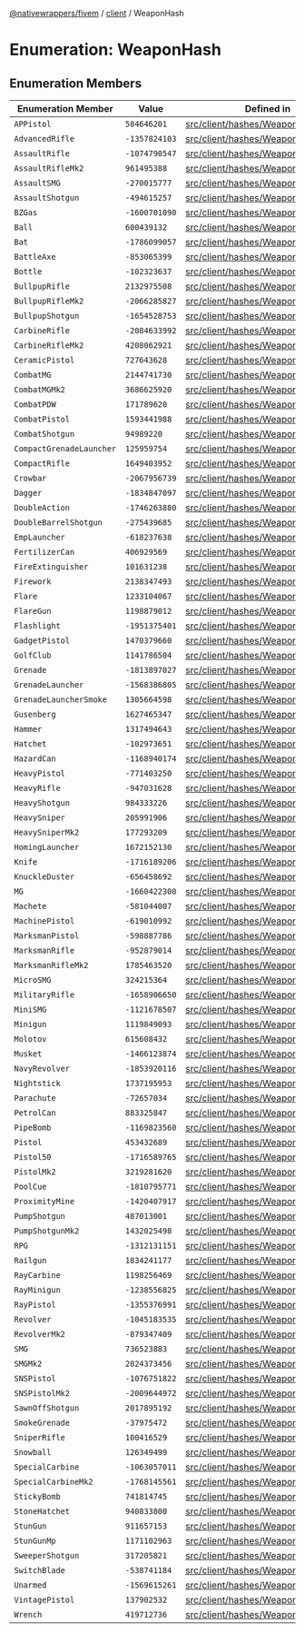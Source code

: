 [@nativewrappers/fivem](../../README.md) / [client](../README.md) / WeaponHash

# Enumeration: WeaponHash

## Enumeration Members

| Enumeration Member | Value | Defined in |
| ------ | ------ | ------ |
| `APPistol` | `584646201` | [src/client/hashes/WeaponHash.ts:26](https://github.com/nativewrappers/fivem/blob/76a4f0a0bbabe839eed05afc2b892d754096c3d3/src/client/hashes/WeaponHash.ts#L26) |
| `AdvancedRifle` | `-1357824103` | [src/client/hashes/WeaponHash.ts:77](https://github.com/nativewrappers/fivem/blob/76a4f0a0bbabe839eed05afc2b892d754096c3d3/src/client/hashes/WeaponHash.ts#L77) |
| `AssaultRifle` | `-1074790547` | [src/client/hashes/WeaponHash.ts:73](https://github.com/nativewrappers/fivem/blob/76a4f0a0bbabe839eed05afc2b892d754096c3d3/src/client/hashes/WeaponHash.ts#L73) |
| `AssaultRifleMk2` | `961495388` | [src/client/hashes/WeaponHash.ts:74](https://github.com/nativewrappers/fivem/blob/76a4f0a0bbabe839eed05afc2b892d754096c3d3/src/client/hashes/WeaponHash.ts#L74) |
| `AssaultSMG` | `-270015777` | [src/client/hashes/WeaponHash.ts:48](https://github.com/nativewrappers/fivem/blob/76a4f0a0bbabe839eed05afc2b892d754096c3d3/src/client/hashes/WeaponHash.ts#L48) |
| `AssaultShotgun` | `-494615257` | [src/client/hashes/WeaponHash.ts:64](https://github.com/nativewrappers/fivem/blob/76a4f0a0bbabe839eed05afc2b892d754096c3d3/src/client/hashes/WeaponHash.ts#L64) |
| `BZGas` | `-1600701090` | [src/client/hashes/WeaponHash.ts:107](https://github.com/nativewrappers/fivem/blob/76a4f0a0bbabe839eed05afc2b892d754096c3d3/src/client/hashes/WeaponHash.ts#L107) |
| `Ball` | `600439132` | [src/client/hashes/WeaponHash.ts:113](https://github.com/nativewrappers/fivem/blob/76a4f0a0bbabe839eed05afc2b892d754096c3d3/src/client/hashes/WeaponHash.ts#L113) |
| `Bat` | `-1786099057` | [src/client/hashes/WeaponHash.ts:4](https://github.com/nativewrappers/fivem/blob/76a4f0a0bbabe839eed05afc2b892d754096c3d3/src/client/hashes/WeaponHash.ts#L4) |
| `BattleAxe` | `-853065399` | [src/client/hashes/WeaponHash.ts:18](https://github.com/nativewrappers/fivem/blob/76a4f0a0bbabe839eed05afc2b892d754096c3d3/src/client/hashes/WeaponHash.ts#L18) |
| `Bottle` | `-102323637` | [src/client/hashes/WeaponHash.ts:5](https://github.com/nativewrappers/fivem/blob/76a4f0a0bbabe839eed05afc2b892d754096c3d3/src/client/hashes/WeaponHash.ts#L5) |
| `BullpupRifle` | `2132975508` | [src/client/hashes/WeaponHash.ts:80](https://github.com/nativewrappers/fivem/blob/76a4f0a0bbabe839eed05afc2b892d754096c3d3/src/client/hashes/WeaponHash.ts#L80) |
| `BullpupRifleMk2` | `-2066285827` | [src/client/hashes/WeaponHash.ts:81](https://github.com/nativewrappers/fivem/blob/76a4f0a0bbabe839eed05afc2b892d754096c3d3/src/client/hashes/WeaponHash.ts#L81) |
| `BullpupShotgun` | `-1654528753` | [src/client/hashes/WeaponHash.ts:65](https://github.com/nativewrappers/fivem/blob/76a4f0a0bbabe839eed05afc2b892d754096c3d3/src/client/hashes/WeaponHash.ts#L65) |
| `CarbineRifle` | `-2084633992` | [src/client/hashes/WeaponHash.ts:75](https://github.com/nativewrappers/fivem/blob/76a4f0a0bbabe839eed05afc2b892d754096c3d3/src/client/hashes/WeaponHash.ts#L75) |
| `CarbineRifleMk2` | `4208062921` | [src/client/hashes/WeaponHash.ts:76](https://github.com/nativewrappers/fivem/blob/76a4f0a0bbabe839eed05afc2b892d754096c3d3/src/client/hashes/WeaponHash.ts#L76) |
| `CeramicPistol` | `727643628` | [src/client/hashes/WeaponHash.ts:40](https://github.com/nativewrappers/fivem/blob/76a4f0a0bbabe839eed05afc2b892d754096c3d3/src/client/hashes/WeaponHash.ts#L40) |
| `CombatMG` | `2144741730` | [src/client/hashes/WeaponHash.ts:56](https://github.com/nativewrappers/fivem/blob/76a4f0a0bbabe839eed05afc2b892d754096c3d3/src/client/hashes/WeaponHash.ts#L56) |
| `CombatMGMk2` | `3686625920` | [src/client/hashes/WeaponHash.ts:57](https://github.com/nativewrappers/fivem/blob/76a4f0a0bbabe839eed05afc2b892d754096c3d3/src/client/hashes/WeaponHash.ts#L57) |
| `CombatPDW` | `171789620` | [src/client/hashes/WeaponHash.ts:49](https://github.com/nativewrappers/fivem/blob/76a4f0a0bbabe839eed05afc2b892d754096c3d3/src/client/hashes/WeaponHash.ts#L49) |
| `CombatPistol` | `1593441988` | [src/client/hashes/WeaponHash.ts:25](https://github.com/nativewrappers/fivem/blob/76a4f0a0bbabe839eed05afc2b892d754096c3d3/src/client/hashes/WeaponHash.ts#L25) |
| `CombatShotgun` | `94989220` | [src/client/hashes/WeaponHash.ts:70](https://github.com/nativewrappers/fivem/blob/76a4f0a0bbabe839eed05afc2b892d754096c3d3/src/client/hashes/WeaponHash.ts#L70) |
| `CompactGrenadeLauncher` | `125959754` | [src/client/hashes/WeaponHash.ts:101](https://github.com/nativewrappers/fivem/blob/76a4f0a0bbabe839eed05afc2b892d754096c3d3/src/client/hashes/WeaponHash.ts#L101) |
| `CompactRifle` | `1649403952` | [src/client/hashes/WeaponHash.ts:82](https://github.com/nativewrappers/fivem/blob/76a4f0a0bbabe839eed05afc2b892d754096c3d3/src/client/hashes/WeaponHash.ts#L82) |
| `Crowbar` | `-2067956739` | [src/client/hashes/WeaponHash.ts:6](https://github.com/nativewrappers/fivem/blob/76a4f0a0bbabe839eed05afc2b892d754096c3d3/src/client/hashes/WeaponHash.ts#L6) |
| `Dagger` | `-1834847097` | [src/client/hashes/WeaponHash.ts:3](https://github.com/nativewrappers/fivem/blob/76a4f0a0bbabe839eed05afc2b892d754096c3d3/src/client/hashes/WeaponHash.ts#L3) |
| `DoubleAction` | `-1746263880` | [src/client/hashes/WeaponHash.ts:38](https://github.com/nativewrappers/fivem/blob/76a4f0a0bbabe839eed05afc2b892d754096c3d3/src/client/hashes/WeaponHash.ts#L38) |
| `DoubleBarrelShotgun` | `-275439685` | [src/client/hashes/WeaponHash.ts:68](https://github.com/nativewrappers/fivem/blob/76a4f0a0bbabe839eed05afc2b892d754096c3d3/src/client/hashes/WeaponHash.ts#L68) |
| `EmpLauncher` | `-618237638` | [src/client/hashes/WeaponHash.ts:103](https://github.com/nativewrappers/fivem/blob/76a4f0a0bbabe839eed05afc2b892d754096c3d3/src/client/hashes/WeaponHash.ts#L103) |
| `FertilizerCan` | `406929569` | [src/client/hashes/WeaponHash.ts:122](https://github.com/nativewrappers/fivem/blob/76a4f0a0bbabe839eed05afc2b892d754096c3d3/src/client/hashes/WeaponHash.ts#L122) |
| `FireExtinguisher` | `101631238` | [src/client/hashes/WeaponHash.ts:120](https://github.com/nativewrappers/fivem/blob/76a4f0a0bbabe839eed05afc2b892d754096c3d3/src/client/hashes/WeaponHash.ts#L120) |
| `Firework` | `2138347493` | [src/client/hashes/WeaponHash.ts:98](https://github.com/nativewrappers/fivem/blob/76a4f0a0bbabe839eed05afc2b892d754096c3d3/src/client/hashes/WeaponHash.ts#L98) |
| `Flare` | `1233104067` | [src/client/hashes/WeaponHash.ts:115](https://github.com/nativewrappers/fivem/blob/76a4f0a0bbabe839eed05afc2b892d754096c3d3/src/client/hashes/WeaponHash.ts#L115) |
| `FlareGun` | `1198879012` | [src/client/hashes/WeaponHash.ts:34](https://github.com/nativewrappers/fivem/blob/76a4f0a0bbabe839eed05afc2b892d754096c3d3/src/client/hashes/WeaponHash.ts#L34) |
| `Flashlight` | `-1951375401` | [src/client/hashes/WeaponHash.ts:8](https://github.com/nativewrappers/fivem/blob/76a4f0a0bbabe839eed05afc2b892d754096c3d3/src/client/hashes/WeaponHash.ts#L8) |
| `GadgetPistol` | `1470379660` | [src/client/hashes/WeaponHash.ts:42](https://github.com/nativewrappers/fivem/blob/76a4f0a0bbabe839eed05afc2b892d754096c3d3/src/client/hashes/WeaponHash.ts#L42) |
| `GolfClub` | `1141786504` | [src/client/hashes/WeaponHash.ts:9](https://github.com/nativewrappers/fivem/blob/76a4f0a0bbabe839eed05afc2b892d754096c3d3/src/client/hashes/WeaponHash.ts#L9) |
| `Grenade` | `-1813897027` | [src/client/hashes/WeaponHash.ts:106](https://github.com/nativewrappers/fivem/blob/76a4f0a0bbabe839eed05afc2b892d754096c3d3/src/client/hashes/WeaponHash.ts#L106) |
| `GrenadeLauncher` | `-1568386805` | [src/client/hashes/WeaponHash.ts:95](https://github.com/nativewrappers/fivem/blob/76a4f0a0bbabe839eed05afc2b892d754096c3d3/src/client/hashes/WeaponHash.ts#L95) |
| `GrenadeLauncherSmoke` | `1305664598` | [src/client/hashes/WeaponHash.ts:96](https://github.com/nativewrappers/fivem/blob/76a4f0a0bbabe839eed05afc2b892d754096c3d3/src/client/hashes/WeaponHash.ts#L96) |
| `Gusenberg` | `1627465347` | [src/client/hashes/WeaponHash.ts:58](https://github.com/nativewrappers/fivem/blob/76a4f0a0bbabe839eed05afc2b892d754096c3d3/src/client/hashes/WeaponHash.ts#L58) |
| `Hammer` | `1317494643` | [src/client/hashes/WeaponHash.ts:10](https://github.com/nativewrappers/fivem/blob/76a4f0a0bbabe839eed05afc2b892d754096c3d3/src/client/hashes/WeaponHash.ts#L10) |
| `Hatchet` | `-102973651` | [src/client/hashes/WeaponHash.ts:11](https://github.com/nativewrappers/fivem/blob/76a4f0a0bbabe839eed05afc2b892d754096c3d3/src/client/hashes/WeaponHash.ts#L11) |
| `HazardCan` | `-1168940174` | [src/client/hashes/WeaponHash.ts:121](https://github.com/nativewrappers/fivem/blob/76a4f0a0bbabe839eed05afc2b892d754096c3d3/src/client/hashes/WeaponHash.ts#L121) |
| `HeavyPistol` | `-771403250` | [src/client/hashes/WeaponHash.ts:32](https://github.com/nativewrappers/fivem/blob/76a4f0a0bbabe839eed05afc2b892d754096c3d3/src/client/hashes/WeaponHash.ts#L32) |
| `HeavyRifle` | `-947031628` | [src/client/hashes/WeaponHash.ts:84](https://github.com/nativewrappers/fivem/blob/76a4f0a0bbabe839eed05afc2b892d754096c3d3/src/client/hashes/WeaponHash.ts#L84) |
| `HeavyShotgun` | `984333226` | [src/client/hashes/WeaponHash.ts:67](https://github.com/nativewrappers/fivem/blob/76a4f0a0bbabe839eed05afc2b892d754096c3d3/src/client/hashes/WeaponHash.ts#L67) |
| `HeavySniper` | `205991906` | [src/client/hashes/WeaponHash.ts:88](https://github.com/nativewrappers/fivem/blob/76a4f0a0bbabe839eed05afc2b892d754096c3d3/src/client/hashes/WeaponHash.ts#L88) |
| `HeavySniperMk2` | `177293209` | [src/client/hashes/WeaponHash.ts:89](https://github.com/nativewrappers/fivem/blob/76a4f0a0bbabe839eed05afc2b892d754096c3d3/src/client/hashes/WeaponHash.ts#L89) |
| `HomingLauncher` | `1672152130` | [src/client/hashes/WeaponHash.ts:100](https://github.com/nativewrappers/fivem/blob/76a4f0a0bbabe839eed05afc2b892d754096c3d3/src/client/hashes/WeaponHash.ts#L100) |
| `Knife` | `-1716189206` | [src/client/hashes/WeaponHash.ts:13](https://github.com/nativewrappers/fivem/blob/76a4f0a0bbabe839eed05afc2b892d754096c3d3/src/client/hashes/WeaponHash.ts#L13) |
| `KnuckleDuster` | `-656458692` | [src/client/hashes/WeaponHash.ts:12](https://github.com/nativewrappers/fivem/blob/76a4f0a0bbabe839eed05afc2b892d754096c3d3/src/client/hashes/WeaponHash.ts#L12) |
| `MG` | `-1660422300` | [src/client/hashes/WeaponHash.ts:55](https://github.com/nativewrappers/fivem/blob/76a4f0a0bbabe839eed05afc2b892d754096c3d3/src/client/hashes/WeaponHash.ts#L55) |
| `Machete` | `-581044007` | [src/client/hashes/WeaponHash.ts:14](https://github.com/nativewrappers/fivem/blob/76a4f0a0bbabe839eed05afc2b892d754096c3d3/src/client/hashes/WeaponHash.ts#L14) |
| `MachinePistol` | `-619010992` | [src/client/hashes/WeaponHash.ts:50](https://github.com/nativewrappers/fivem/blob/76a4f0a0bbabe839eed05afc2b892d754096c3d3/src/client/hashes/WeaponHash.ts#L50) |
| `MarksmanPistol` | `-598887786` | [src/client/hashes/WeaponHash.ts:35](https://github.com/nativewrappers/fivem/blob/76a4f0a0bbabe839eed05afc2b892d754096c3d3/src/client/hashes/WeaponHash.ts#L35) |
| `MarksmanRifle` | `-952879014` | [src/client/hashes/WeaponHash.ts:90](https://github.com/nativewrappers/fivem/blob/76a4f0a0bbabe839eed05afc2b892d754096c3d3/src/client/hashes/WeaponHash.ts#L90) |
| `MarksmanRifleMk2` | `1785463520` | [src/client/hashes/WeaponHash.ts:91](https://github.com/nativewrappers/fivem/blob/76a4f0a0bbabe839eed05afc2b892d754096c3d3/src/client/hashes/WeaponHash.ts#L91) |
| `MicroSMG` | `324215364` | [src/client/hashes/WeaponHash.ts:45](https://github.com/nativewrappers/fivem/blob/76a4f0a0bbabe839eed05afc2b892d754096c3d3/src/client/hashes/WeaponHash.ts#L45) |
| `MilitaryRifle` | `-1658906650` | [src/client/hashes/WeaponHash.ts:83](https://github.com/nativewrappers/fivem/blob/76a4f0a0bbabe839eed05afc2b892d754096c3d3/src/client/hashes/WeaponHash.ts#L83) |
| `MiniSMG` | `-1121678507` | [src/client/hashes/WeaponHash.ts:51](https://github.com/nativewrappers/fivem/blob/76a4f0a0bbabe839eed05afc2b892d754096c3d3/src/client/hashes/WeaponHash.ts#L51) |
| `Minigun` | `1119849093` | [src/client/hashes/WeaponHash.ts:97](https://github.com/nativewrappers/fivem/blob/76a4f0a0bbabe839eed05afc2b892d754096c3d3/src/client/hashes/WeaponHash.ts#L97) |
| `Molotov` | `615608432` | [src/client/hashes/WeaponHash.ts:108](https://github.com/nativewrappers/fivem/blob/76a4f0a0bbabe839eed05afc2b892d754096c3d3/src/client/hashes/WeaponHash.ts#L108) |
| `Musket` | `-1466123874` | [src/client/hashes/WeaponHash.ts:66](https://github.com/nativewrappers/fivem/blob/76a4f0a0bbabe839eed05afc2b892d754096c3d3/src/client/hashes/WeaponHash.ts#L66) |
| `NavyRevolver` | `-1853920116` | [src/client/hashes/WeaponHash.ts:41](https://github.com/nativewrappers/fivem/blob/76a4f0a0bbabe839eed05afc2b892d754096c3d3/src/client/hashes/WeaponHash.ts#L41) |
| `Nightstick` | `1737195953` | [src/client/hashes/WeaponHash.ts:16](https://github.com/nativewrappers/fivem/blob/76a4f0a0bbabe839eed05afc2b892d754096c3d3/src/client/hashes/WeaponHash.ts#L16) |
| `Parachute` | `-72657034` | [src/client/hashes/WeaponHash.ts:119](https://github.com/nativewrappers/fivem/blob/76a4f0a0bbabe839eed05afc2b892d754096c3d3/src/client/hashes/WeaponHash.ts#L119) |
| `PetrolCan` | `883325847` | [src/client/hashes/WeaponHash.ts:118](https://github.com/nativewrappers/fivem/blob/76a4f0a0bbabe839eed05afc2b892d754096c3d3/src/client/hashes/WeaponHash.ts#L118) |
| `PipeBomb` | `-1169823560` | [src/client/hashes/WeaponHash.ts:112](https://github.com/nativewrappers/fivem/blob/76a4f0a0bbabe839eed05afc2b892d754096c3d3/src/client/hashes/WeaponHash.ts#L112) |
| `Pistol` | `453432689` | [src/client/hashes/WeaponHash.ts:23](https://github.com/nativewrappers/fivem/blob/76a4f0a0bbabe839eed05afc2b892d754096c3d3/src/client/hashes/WeaponHash.ts#L23) |
| `Pistol50` | `-1716589765` | [src/client/hashes/WeaponHash.ts:29](https://github.com/nativewrappers/fivem/blob/76a4f0a0bbabe839eed05afc2b892d754096c3d3/src/client/hashes/WeaponHash.ts#L29) |
| `PistolMk2` | `3219281620` | [src/client/hashes/WeaponHash.ts:24](https://github.com/nativewrappers/fivem/blob/76a4f0a0bbabe839eed05afc2b892d754096c3d3/src/client/hashes/WeaponHash.ts#L24) |
| `PoolCue` | `-1810795771` | [src/client/hashes/WeaponHash.ts:19](https://github.com/nativewrappers/fivem/blob/76a4f0a0bbabe839eed05afc2b892d754096c3d3/src/client/hashes/WeaponHash.ts#L19) |
| `ProximityMine` | `-1420407917` | [src/client/hashes/WeaponHash.ts:110](https://github.com/nativewrappers/fivem/blob/76a4f0a0bbabe839eed05afc2b892d754096c3d3/src/client/hashes/WeaponHash.ts#L110) |
| `PumpShotgun` | `487013001` | [src/client/hashes/WeaponHash.ts:61](https://github.com/nativewrappers/fivem/blob/76a4f0a0bbabe839eed05afc2b892d754096c3d3/src/client/hashes/WeaponHash.ts#L61) |
| `PumpShotgunMk2` | `1432025498` | [src/client/hashes/WeaponHash.ts:62](https://github.com/nativewrappers/fivem/blob/76a4f0a0bbabe839eed05afc2b892d754096c3d3/src/client/hashes/WeaponHash.ts#L62) |
| `RPG` | `-1312131151` | [src/client/hashes/WeaponHash.ts:94](https://github.com/nativewrappers/fivem/blob/76a4f0a0bbabe839eed05afc2b892d754096c3d3/src/client/hashes/WeaponHash.ts#L94) |
| `Railgun` | `1834241177` | [src/client/hashes/WeaponHash.ts:99](https://github.com/nativewrappers/fivem/blob/76a4f0a0bbabe839eed05afc2b892d754096c3d3/src/client/hashes/WeaponHash.ts#L99) |
| `RayCarbine` | `1198256469` | [src/client/hashes/WeaponHash.ts:52](https://github.com/nativewrappers/fivem/blob/76a4f0a0bbabe839eed05afc2b892d754096c3d3/src/client/hashes/WeaponHash.ts#L52) |
| `RayMinigun` | `-1238556825` | [src/client/hashes/WeaponHash.ts:102](https://github.com/nativewrappers/fivem/blob/76a4f0a0bbabe839eed05afc2b892d754096c3d3/src/client/hashes/WeaponHash.ts#L102) |
| `RayPistol` | `-1355376991` | [src/client/hashes/WeaponHash.ts:39](https://github.com/nativewrappers/fivem/blob/76a4f0a0bbabe839eed05afc2b892d754096c3d3/src/client/hashes/WeaponHash.ts#L39) |
| `Revolver` | `-1045183535` | [src/client/hashes/WeaponHash.ts:36](https://github.com/nativewrappers/fivem/blob/76a4f0a0bbabe839eed05afc2b892d754096c3d3/src/client/hashes/WeaponHash.ts#L36) |
| `RevolverMk2` | `-879347409` | [src/client/hashes/WeaponHash.ts:37](https://github.com/nativewrappers/fivem/blob/76a4f0a0bbabe839eed05afc2b892d754096c3d3/src/client/hashes/WeaponHash.ts#L37) |
| `SMG` | `736523883` | [src/client/hashes/WeaponHash.ts:46](https://github.com/nativewrappers/fivem/blob/76a4f0a0bbabe839eed05afc2b892d754096c3d3/src/client/hashes/WeaponHash.ts#L46) |
| `SMGMk2` | `2024373456` | [src/client/hashes/WeaponHash.ts:47](https://github.com/nativewrappers/fivem/blob/76a4f0a0bbabe839eed05afc2b892d754096c3d3/src/client/hashes/WeaponHash.ts#L47) |
| `SNSPistol` | `-1076751822` | [src/client/hashes/WeaponHash.ts:30](https://github.com/nativewrappers/fivem/blob/76a4f0a0bbabe839eed05afc2b892d754096c3d3/src/client/hashes/WeaponHash.ts#L30) |
| `SNSPistolMk2` | `-2009644972` | [src/client/hashes/WeaponHash.ts:31](https://github.com/nativewrappers/fivem/blob/76a4f0a0bbabe839eed05afc2b892d754096c3d3/src/client/hashes/WeaponHash.ts#L31) |
| `SawnOffShotgun` | `2017895192` | [src/client/hashes/WeaponHash.ts:63](https://github.com/nativewrappers/fivem/blob/76a4f0a0bbabe839eed05afc2b892d754096c3d3/src/client/hashes/WeaponHash.ts#L63) |
| `SmokeGrenade` | `-37975472` | [src/client/hashes/WeaponHash.ts:114](https://github.com/nativewrappers/fivem/blob/76a4f0a0bbabe839eed05afc2b892d754096c3d3/src/client/hashes/WeaponHash.ts#L114) |
| `SniperRifle` | `100416529` | [src/client/hashes/WeaponHash.ts:87](https://github.com/nativewrappers/fivem/blob/76a4f0a0bbabe839eed05afc2b892d754096c3d3/src/client/hashes/WeaponHash.ts#L87) |
| `Snowball` | `126349499` | [src/client/hashes/WeaponHash.ts:111](https://github.com/nativewrappers/fivem/blob/76a4f0a0bbabe839eed05afc2b892d754096c3d3/src/client/hashes/WeaponHash.ts#L111) |
| `SpecialCarbine` | `-1063057011` | [src/client/hashes/WeaponHash.ts:78](https://github.com/nativewrappers/fivem/blob/76a4f0a0bbabe839eed05afc2b892d754096c3d3/src/client/hashes/WeaponHash.ts#L78) |
| `SpecialCarbineMk2` | `-1768145561` | [src/client/hashes/WeaponHash.ts:79](https://github.com/nativewrappers/fivem/blob/76a4f0a0bbabe839eed05afc2b892d754096c3d3/src/client/hashes/WeaponHash.ts#L79) |
| `StickyBomb` | `741814745` | [src/client/hashes/WeaponHash.ts:109](https://github.com/nativewrappers/fivem/blob/76a4f0a0bbabe839eed05afc2b892d754096c3d3/src/client/hashes/WeaponHash.ts#L109) |
| `StoneHatchet` | `940833800` | [src/client/hashes/WeaponHash.ts:20](https://github.com/nativewrappers/fivem/blob/76a4f0a0bbabe839eed05afc2b892d754096c3d3/src/client/hashes/WeaponHash.ts#L20) |
| `StunGun` | `911657153` | [src/client/hashes/WeaponHash.ts:27](https://github.com/nativewrappers/fivem/blob/76a4f0a0bbabe839eed05afc2b892d754096c3d3/src/client/hashes/WeaponHash.ts#L27) |
| `StunGunMp` | `1171102963` | [src/client/hashes/WeaponHash.ts:28](https://github.com/nativewrappers/fivem/blob/76a4f0a0bbabe839eed05afc2b892d754096c3d3/src/client/hashes/WeaponHash.ts#L28) |
| `SweeperShotgun` | `317205821` | [src/client/hashes/WeaponHash.ts:69](https://github.com/nativewrappers/fivem/blob/76a4f0a0bbabe839eed05afc2b892d754096c3d3/src/client/hashes/WeaponHash.ts#L69) |
| `SwitchBlade` | `-538741184` | [src/client/hashes/WeaponHash.ts:15](https://github.com/nativewrappers/fivem/blob/76a4f0a0bbabe839eed05afc2b892d754096c3d3/src/client/hashes/WeaponHash.ts#L15) |
| `Unarmed` | `-1569615261` | [src/client/hashes/WeaponHash.ts:7](https://github.com/nativewrappers/fivem/blob/76a4f0a0bbabe839eed05afc2b892d754096c3d3/src/client/hashes/WeaponHash.ts#L7) |
| `VintagePistol` | `137902532` | [src/client/hashes/WeaponHash.ts:33](https://github.com/nativewrappers/fivem/blob/76a4f0a0bbabe839eed05afc2b892d754096c3d3/src/client/hashes/WeaponHash.ts#L33) |
| `Wrench` | `419712736` | [src/client/hashes/WeaponHash.ts:17](https://github.com/nativewrappers/fivem/blob/76a4f0a0bbabe839eed05afc2b892d754096c3d3/src/client/hashes/WeaponHash.ts#L17) |
